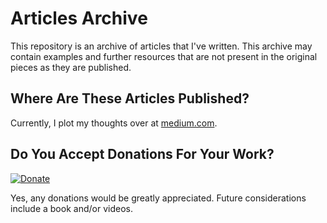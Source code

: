 # Articles Archive
This repository is an archive of articles that I've written. This archive may contain examples and further resources that are not present in the original pieces as they are published.

## Where Are These Articles Published?
Currently, I plot my thoughts over at [medium.com](https://medium.com/@vapurrmaid).

## Do You Accept Donations For Your Work?
[![Donate](https://img.shields.io/badge/Donate-PayPal-green.svg)](https://www.paypal.me/vapurrmaid)

Yes, any donations would be greatly appreciated. Future considerations include a book and/or videos.

